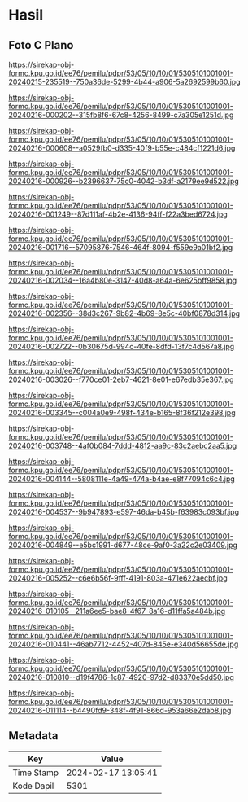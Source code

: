 # Hasil

## Foto C Plano

https://sirekap-obj-formc.kpu.go.id/ee76/pemilu/pdpr/53/05/10/10/01/5305101001001-20240215-235519--750a36de-5299-4b44-a906-5a2692599b60.jpg

https://sirekap-obj-formc.kpu.go.id/ee76/pemilu/pdpr/53/05/10/10/01/5305101001001-20240216-000202--315fb8f6-67c8-4256-8499-c7a305e1251d.jpg

https://sirekap-obj-formc.kpu.go.id/ee76/pemilu/pdpr/53/05/10/10/01/5305101001001-20240216-000608--a0529fb0-d335-40f9-b55e-c484cf1221d6.jpg

https://sirekap-obj-formc.kpu.go.id/ee76/pemilu/pdpr/53/05/10/10/01/5305101001001-20240216-000926--b2396637-75c0-4042-b3df-a2179ee9d522.jpg

https://sirekap-obj-formc.kpu.go.id/ee76/pemilu/pdpr/53/05/10/10/01/5305101001001-20240216-001249--87d111af-4b2e-4136-94ff-f22a3bed6724.jpg

https://sirekap-obj-formc.kpu.go.id/ee76/pemilu/pdpr/53/05/10/10/01/5305101001001-20240216-001716--57095876-7546-464f-8094-f559e9a01bf2.jpg

https://sirekap-obj-formc.kpu.go.id/ee76/pemilu/pdpr/53/05/10/10/01/5305101001001-20240216-002034--16a4b80e-3147-40d8-a64a-6e625bff9858.jpg

https://sirekap-obj-formc.kpu.go.id/ee76/pemilu/pdpr/53/05/10/10/01/5305101001001-20240216-002356--38d3c267-9b82-4b69-8e5c-40bf0878d314.jpg

https://sirekap-obj-formc.kpu.go.id/ee76/pemilu/pdpr/53/05/10/10/01/5305101001001-20240216-002722--0b30675d-994c-40fe-8dfd-13f7c4d567a8.jpg

https://sirekap-obj-formc.kpu.go.id/ee76/pemilu/pdpr/53/05/10/10/01/5305101001001-20240216-003026--f770ce01-2eb7-4621-8e01-e67edb35e367.jpg

https://sirekap-obj-formc.kpu.go.id/ee76/pemilu/pdpr/53/05/10/10/01/5305101001001-20240216-003345--c004a0e9-498f-434e-b165-8f36f212e398.jpg

https://sirekap-obj-formc.kpu.go.id/ee76/pemilu/pdpr/53/05/10/10/01/5305101001001-20240216-003748--4af0b084-7ddd-4812-aa9c-83c2aebc2aa5.jpg

https://sirekap-obj-formc.kpu.go.id/ee76/pemilu/pdpr/53/05/10/10/01/5305101001001-20240216-004144--5808111e-4a49-474a-b4ae-e8f77094c6c4.jpg

https://sirekap-obj-formc.kpu.go.id/ee76/pemilu/pdpr/53/05/10/10/01/5305101001001-20240216-004537--9b947893-e597-46da-b45b-f63983c093bf.jpg

https://sirekap-obj-formc.kpu.go.id/ee76/pemilu/pdpr/53/05/10/10/01/5305101001001-20240216-004849--e5bc1991-d677-48ce-9af0-3a22c2e03409.jpg

https://sirekap-obj-formc.kpu.go.id/ee76/pemilu/pdpr/53/05/10/10/01/5305101001001-20240216-005252--c6e6b56f-9fff-4191-803a-471e622aecbf.jpg

https://sirekap-obj-formc.kpu.go.id/ee76/pemilu/pdpr/53/05/10/10/01/5305101001001-20240216-010105--211a6ee5-bae8-4f67-8a16-d11ffa5a484b.jpg

https://sirekap-obj-formc.kpu.go.id/ee76/pemilu/pdpr/53/05/10/10/01/5305101001001-20240216-010441--46ab7712-4452-407d-845e-e340d56655de.jpg

https://sirekap-obj-formc.kpu.go.id/ee76/pemilu/pdpr/53/05/10/10/01/5305101001001-20240216-010810--d19f4786-1c87-4920-97d2-d83370e5dd50.jpg

https://sirekap-obj-formc.kpu.go.id/ee76/pemilu/pdpr/53/05/10/10/01/5305101001001-20240216-011114--b4490fd9-348f-4f91-866d-953a66e2dab8.jpg


## Metadata

| Key        | Value               |
| ---------- | ------------------- |
| Time Stamp | 2024-02-17 13:05:41 |
| Kode Dapil | 5301                |



